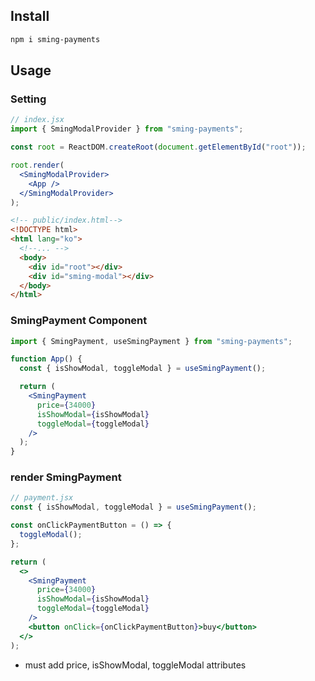 ## Install

```bash
npm i sming-payments
```

## Usage

### Setting

```jsx
// index.jsx
import { SmingModalProvider } from "sming-payments";

const root = ReactDOM.createRoot(document.getElementById("root"));

root.render(
  <SmingModalProvider>
    <App />
  </SmingModalProvider>
);
```

```html
<!-- public/index.html-->
<!DOCTYPE html>
<html lang="ko">
  <!--... -->
  <body>
    <div id="root"></div>
    <div id="sming-modal"></div>
  </body>
</html>
```

### SmingPayment Component

```jsx
import { SmingPayment, useSmingPayment } from "sming-payments";

function App() {
  const { isShowModal, toggleModal } = useSmingPayment();

  return (
    <SmingPayment
      price={34000}
      isShowModal={isShowModal}
      toggleModal={toggleModal}
    />
  );
}
```

### render SmingPayment

```jsx
// payment.jsx
const { isShowModal, toggleModal } = useSmingPayment();

const onClickPaymentButton = () => {
  toggleModal();
};

return (
  <>
    <SmingPayment
      price={34000}
      isShowModal={isShowModal}
      toggleModal={toggleModal}
    />
    <button onClick={onClickPaymentButton}>buy</button>
  </>
);
```

- must add price, isShowModal, toggleModal attributes
